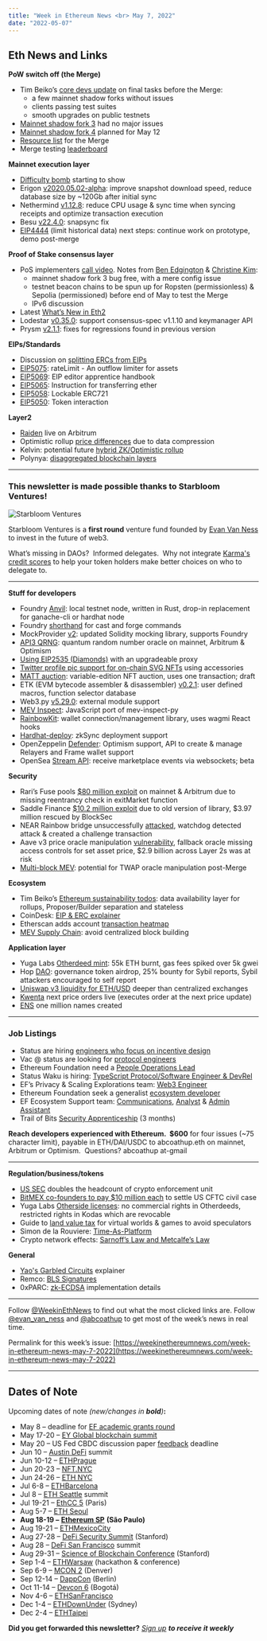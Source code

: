 ```yaml
---
title: "Week in Ethereum News <br> May 7, 2022"
date: "2022-05-07"
---
```


## **Eth News and Links**

**PoW switch off (the Merge)**

- Tim Beiko’s [core devs update](https://tim.mirror.xyz/PWFVaHY3Mrx7srarMmuBWya0J5kioR1l2xaH3p5APDk) on final tasks before the Merge:
    - a few mainnet shadow forks without issues 
    - clients passing test suites 
    - smooth upgrades on public testnets
- [Mainnet shadow fork 3](https://twitter.com/vdWijden/status/1522208324661374977) had no major issues
- [Mainnet shadow fork 4](https://twitter.com/abcoathup/status/1522678129063788544) planned for May 12
- [Resource list](https://notes.ethereum.org/@MarioHavel/merge-resources) for the Merge
- Merge testing [leaderboard](https://testingthemerge.notion.site/Testing-the-Merge-d0af826782a34d5ca6ce31aa5e631645)

**Mainnet execution layer**

- [Difficulty bomb](https://ethresear.ch/t/blocks-per-week-as-an-indicator-of-the-difficulty-bomb/12120/17) starting to show
- Erigon [v2020.05.02-alpha](https://github.com/ledgerwatch/erigon/releases/tag/v2022.05.02): improve snapshot download speed, reduce database size by ~120Gb after initial sync
- Nethermind [v1.12.8](https://github.com/NethermindEth/nethermind/releases/tag/1.12.8): reduce CPU usage & sync time when syncing receipts and optimize transaction execution
- Besu [v22.4.0](https://github.com/hyperledger/besu/releases/tag/22.4.0): snapsync fix
- [EIP4444](https://notes.ethereum.org/@ralexstokes/BJWd8saB9) (limit historical data) next steps: continue work on prototype, demo post-merge

**Proof of Stake consensus layer**

- PoS implementers [call video](https://www.youtube.com/watch?v=nnjeqZK7jgU&t=52s). Notes from [Ben Edgington](https://hackmd.io/@benjaminion/Hy_VXLb8q) & [Christine Kim](https://twitter.com/christine_dkim/status/1522256793321103360):
    - mainnet shadow fork 3 bug free, with a mere config issue
    - testnet beacon chains to be spun up for Ropsten (permissionless) & Sepolia (permissioned) before end of May to test the Merge
    - IPv6 discussion
- Latest [What’s New in Eth2](https://hackmd.io/@benjaminion/eth2_news/https%3A%2F%2Fhackmd.io%2F%40benjaminion%2Fwnie2_220506)
- Lodestar [v0.35.0](https://blog.chainsafe.io/lodestar-v0-35-0-upgrade-release-d8b636f15091): support consensus-spec v1.1.10 and keymanager API
- Prysm [v2.1.1](https://github.com/prysmaticlabs/prysm/releases/tag/v2.1.1): fixes for regressions found in previous version

**EIPs/Standards**

- Discussion on [splitting ERCs from EIPs](https://twitter.com/TimBeiko/status/1521993235597434880)
- [EIP5075](https://github.com/ethereum/EIPs/pull/5075/files): rateLimit - An outflow limiter for assets
- [EIP5069](https://github.com/ethereum/EIPs/pull/5069/files): EIP editor apprentice handbook 
- [EIP5065](https://github.com/ethereum/EIPs/pull/5065/files): Instruction for transferring ether
- [EIP5058](https://github.com/ethereum/EIPs/pull/5058/files): Lockable ERC721
- [EIP5050](https://github.com/ethereum/EIPs/pull/5050/files): Token interaction

**Layer2**

- [Raiden](https://medium.com/raiden-network/the-raiden-network-now-live-on-arbitrum-3d57fedf7961) live on Arbitrum
- Optimistic rollup [price differences](https://twitter.com/bkiepuszewski/status/1522152595086839808) due to data compression
- Kelvin: potential future [hybrid ZK/Optimistic rollup](https://kelvinfichter.com/pages/thoughts/hybrid-rollups/)
- Polynya: [disaggregated blockchain layers](https://mirror.xyz/polynya.eth/C7pabfX3j8r65w8SWlpT_dem1_JXvQxsQao4V0xjsNY)

* * *

### **This newsletter is made possible thanks to Starbloom Ventures!**

![Starbloom Ventures](https://weekinethereumnews.com/wp-content/uploads/2021/11/Screenshot-from-2021-11-19-15-25-51.png)

[](https://substackcdn.com/image/fetch/w_1456,c_limit,f_auto,q_auto:good,fl_progressive:steep/https%3A%2F%2Fbucketeer-e05bbc84-baa3-437e-9518-adb32be77984.s3.amazonaws.com%2Fpublic%2Fimages%2Fa135f262-9467-410d-9db4-b09a0e05c3e5_613x313.png)

Starbloom Ventures is a **first round** venture fund founded by [Evan Van Ness](https://twitter.com/evan_van_ness) to invest in the future of web3. 

What’s missing in DAOs?  Informed delegates.  Why not integrate [Karma's credit scores](https://mirror.xyz/showkarma.eth/xMvT3xIzSAVikzruGXgMvjmADUgeG1EU9Sozhnu1nIs) to help your token holders make better choices on who to delegate to.

* * *

**Stuff for developers**

- Foundry [Anvil](https://twitter.com/gakonst/status/1522282339073597440): local testnet node, written in Rust, drop-in replacement for ganache-cli or hardhat node
- Foundry [shorthand](https://github.com/foundry-rs/foundry/pull/1402#issuecomment-1112095141) for cast and forge commands
- MockProvider [v2](https://twitter.com/cleanunicorn/status/1521776667391234048): updated Solidity mocking library, supports Foundry
- [API3 QRNG](https://medium.com/api3/api3-qrng-web3-quantum-random-numbers-4ca7517fc5bc): quantum random number oracle on mainnet, Arbitrum & Optimism
- [Using EIP2535 (Diamonds)](https://medium.com/@bearded.eth/diamonds-are-a-proxys-best-friends-c302cca82203) with an upgradeable proxy
- [Twitter profile pic support for on-chain SVG NFTs](https://twitter.com/w1nt3r_eth/status/1522240710870663168) using accessories
- [MATT auction](https://twitter.com/danfinlay/status/1520590950916968448): variable-edition NFT auction, uses one transaction; draft
- ETK (EVM bytecode assembler & disassembler) [v0.2.1](https://github.com/quilt/etk/releases/tag/v0.2.1): user defined macros, function selector database
- Web3.py [v5.29.0](https://snakecharmers.ethereum.org/web3-py-patterns-external-modules/): external module support
- [MEV Inspect](https://github.com/Destiner/mev-inspect-js#readme): JavaScript port of mev-inspect-py
- [RainbowKit](https://twitter.com/rainbowdotme/status/1522276598925467649): wallet connection/management library, uses wagmi React hooks
- [Hardhat-deploy](https://github.com/wighawag/hardhat-deploy/pull/276): zkSync deployment support
- OpenZeppelin [Defender](https://forum.openzeppelin.com/t/defender-release-optimism-frame-improved-forta-sentinels-and-full-relayer-crud-api/28293): Optimism support, API to create & manage Relayers and Frame wallet support
- OpenSea [Stream API](https://nft.mirror.xyz/HhXSvsS7ZhVns6FuJB1rUGP53gW-qDVCv5gfx9cDGco): receive marketplace events via websockets; beta

**Security**

- Rari’s Fuse pools [$80 million exploit](https://rekt.news/fei-rari-rekt/) on mainnet & Arbitrum due to missing reentrancy check in exitMarket function
- Saddle Finance [$10.2 million exploit](https://blog.saddle.finance/4-30-2022-post-mortem-of-mainnet-susdv2-metapool-exploit/) due to old version of library, $3.97 million rescued by BlockSec
- NEAR Rainbow bridge unsuccessfully [attacked](https://twitter.com/alexauroradev/status/1520810591803293696), watchdog detected attack & created a challenge transaction
- Aave v3 price oracle manipulation [vulnerability](https://medium.com/@hacxyk/aave-v3s-price-oracle-manipulation-vulnerability-168e44e9e374), fallback oracle missing access controls for set asset price, $2.9 billion across Layer 2s was at risk
- [Multi-block MEV](https://twitter.com/MTorgin/status/1521433474820890624): potential for TWAP oracle manipulation post-Merge

**Ecosystem**

- Tim Beiko’s [Ethereum sustainability todos](https://twitter.com/TimBeiko/status/1520893784556335105): data availability layer for rollups, Proposer/Builder separation and stateless
- CoinDesk: [EIP & ERC explainer](https://www.coindesk.com/learn/what-are-eip-and-erc-and-how-are-they-connected/)
- Etherscan adds account [transaction heatmap](https://twitter.com/etherscan/status/1521813183346151424)
- [MEV Supply Chain](https://flashbots.mirror.xyz/bqCakwfQZkMsq63b50vib-nibo5eKai0QuK7m-Dsxpo): avoid centralized block building

**Application layer**

- Yuga Labs [Otherdeed mint](https://thedefiant.io/yuga-labs-otherside-land-sale-gas-fees/): 55k ETH burnt, gas fees spiked over 5k gwei
- Hop [DAO](https://hop.mirror.xyz/AI5fOUR0X_l0mktShDOx3mwr-hsB24gp8GvTWtS-MBc): governance token airdrop, 25% bounty for Sybil reports, Sybil attackers encouraged to self report
- [Uniswap v3 liquidity for ETH/USD](https://uniswap.org/blog/uniswap-v3-dominance) deeper than centralized exchanges
- [Kwenta](https://mirror.xyz/kwenta.eth/YYQBLaTbk00S8EDCnzMCzBDQjRAmRnnG_XISz6Oo03M) next price orders live (executes order at the next price update)
- [ENS](https://twitter.com/ensdomains/status/1520871974326931456) one million names created

* * *

### **Job Listings**

- Status are hiring [engineers who focus on incentive design](https://jobs.status.im/?gh_jid=3706505)
- Vac @ status are looking for [protocol engineers](https://jobs.status.im/?gh_jid=3693623) 
- Ethereum Foundation need a [People Operations Lead](https://jobs.lever.co/ethereumfoundation/8046bbe5-6343-4ecf-8296-37dc2a5bf915?lever-origin=applied&lever-source%5B%5D=Week%20in%20Ethereum)
- Status Waku is hiring: [TypeScript Protocol/Software Engineer & DevRel](https://jobs.status.im/?gh_jid=4143735&gh_src=55c532491us)
- EF’s Privacy & Scaling Explorations team: [Web3 Engineer](https://jobs.lever.co/ethereumfoundation/ece6534a-b946-4996-b7e7-713bd1ec0353?lever-origin=applied&lever-source%5B%5D=Week%20in%20Ethereum)
- Ethereum Foundation seek a generalist [ecosystem developer](https://jobs.lever.co/ethereumfoundation/6b80a26f-7db3-4415-8339-a3543a967998?lever-origin=applied&lever-source%5B%5D=Week%20in%20Ethereum)
- EF Ecosystem Support team: [Communications](https://jobs.lever.co/ethereumfoundation/4b0c3305-cf03-4e33-9bfb-63e4ec6f3a68?lever-origin=applied&lever-source%5B%5D=Week%20in%20Ethereum), [Analyst](https://jobs.lever.co/ethereumfoundation/64361391-9a74-49ed-b37c-8ff35931430e?lever-origin=applied&lever-source%5B%5D=Week%20in%20Ethereum) & [Admin Assistant](https://jobs.lever.co/ethereumfoundation/5684f7ea-c3ad-4703-b86c-462964f49392?lever-origin=applied&lever-source%5B%5D=Week%20in%20Ethereum)
- Trail of Bits [Security Apprenticeship](https://jobs.lever.co/trailofbits/b2d6ce87-6b01-462f-965a-597a273ce26f) (3 months)

**Reach developers experienced with Ethereum.  $600** for four issues (~75 character limit), payable in ETH/DAI/USDC to abcoathup.eth on mainnet, Arbitrum or Optimism.  Questions? abcoathup at-gmail

* * *

**Regulation/business/tokens**

- [US SEC](https://www.sec.gov/news/press-release/2022-78) doubles the headcount of crypto enforcement unit
- [BitMEX co-founders to pay $10 million each](https://www.cftc.gov/PressRoom/PressReleases/8522-22) to settle US CFTC civil case
- Yuga Labs [Otherside licenses](https://twitter.com/punk6529/status/1520697321167728641): no commercial rights in Otherdeeds, restricted rights in Kodas which are revocable
- Guide to [land value tax](https://www.gamedeveloper.com/design/land-value-tax-in-online-games-and-virtual-worlds-a-how-to-guide) for virtual worlds & games to avoid speculators
- Simon de la Rouviere: [Time-As-Platform](https://blog.simondlr.com/posts/time-as-platform)
- Crypto network effects: [Sarnoff’s Law and Metcalfe’s Law](https://dataalways.substack.com/p/decoding-cryptoasset-network-effects)

**General**

- [Yao's Garbled Circuits](https://cronokirby.com/posts/2022/05/explaining-yaos-garbled-circuits/) explainer
- Remco: [BLS Signatures](https://xn--2-umb.com/22/bls-signatures/index.html)
- 0xPARC: [zk-ECDSA](https://0xparc.org/blog/zk-ecdsa-2) implementation details

* * *

Follow [@WeekinEthNews](https://twitter.com/WeekInEthNews) to find out what the most clicked links are. Follow [@evan\_van\_ness](https://twitter.com/evan_van_ness) and [@abcoathup](https://twitter.com/abcoathup) to get most of the week’s news in real time.

Permalink for this week’s issue: [https://weekinethereumnews.com/week-in-ethereum-news-may-7-2022](https://weekinethereumnews.com/week-in-ethereum-news-may-7-2022)

* * *

## **Dates of Note**

Upcoming dates of note _(new/changes in_ **_bold_**_)_**:**

- May 8 – deadline for [EF academic grants round](https://esp.ethereum.foundation/academic-grants)
- May 17-20 – [EY Global blockchain summit](https://pub.ey.com/public/2021/2112/2112-3933703/blockchain-summit-2022/index.html)
- May 20 – US Fed CBDC discussion paper [feedback](https://www.federalreserve.gov/apps/forms/cbdc) deadline
- Jun 10 – [Austin DeFi](https://2022.austindefi.org/) summit
- Jun 10-12 – [ETHPrague](https://ethprague.com/)
- Jun 20-23 – [NFT.NYC](https://www.nft.nyc/)
- Jun 24-26 – [ETH NYC](https://nyc.ethglobal.co/)
- Jul 6-8 – [ETHBarcelona](https://twitter.com/eth_barcelona/status/1516773782538448896)
- Jul 8 – [ETH Seattle](https://2022.ethseattle.org/) summit
- Jul 19-21 – [EthCC 5](https://ethcc.io/) (Paris)
- Aug 5-7 – [ETH Seoul](https://2022.ethseoul.org/)
- **Aug 18-19 –** [**Ethereum SP**](https://twitter.com/EthereumRio/status/1520490449009528832) **(São Paulo)**
- Aug 19-21 – [ETHMexicoCity](https://ethglobal.medium.com/announcing-the-ethglobal-2022-season-51a7906bb3a4)
- Aug 27-28 – [DeFi Security Summit](https://defisecuritysummit.org/) (Stanford)
- Aug 28 – [DeFi San Francisco](https://2022.defi-sf.com/) summit
- Aug 29-31 – [Science of Blockchain Conference](https://cbr.stanford.edu/sbc22/) (Stanford)
- Sep 1-4 – [ETHWarsaw](https://ethwarsaw.dev) (hackathon & conference)
- Sep 6-9 – [MCON 2](https://www.mcon.fun/) (Denver)
- Sep 12-14 – [DappCon](https://www.dappcon.io/) (Berlin)
- Oct 11-14 – [Devcon 6](https://blog.ethereum.org/2022/02/18/colombia-in-2022-redux/) (Bogotá)
- Nov 4-6 – [ETHSanFrancisco](https://ethglobal.medium.com/announcing-the-ethglobal-2022-season-51a7906bb3a4)
- Dec 1-4 – [ETHDownUnder](https://ethdownunder.com/) (Sydney)
- Dec 2-4 – [ETHTaipei](https://ethglobal.medium.com/announcing-the-ethglobal-2022-season-51a7906bb3a4)

**Did you get forwarded this newsletter?** [_Sign up_](https://weekinethereum.substack.com/subscribe#about) **_to receive it weekly_**
